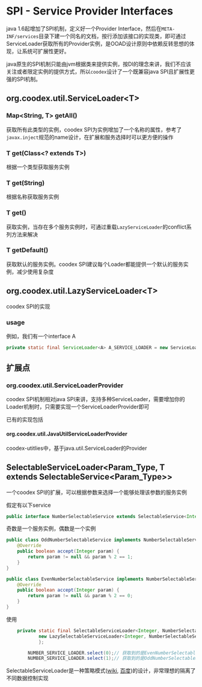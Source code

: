 # SPI - Service Provider Interfaces

java 1.6起增加了SPI机制，定义好一个Provider Interface，然后在`META-INF/services`目录下建一个同名的文档，按行添加该接口的实现类，即可通过ServiceLoader获取所有的Provider实例，是OOAD设计原则中依赖反转思想的体现，让系统可扩展性更好。

java原生的SPI机制只能由jvm根据类来提供实例，按DI的理念来讲，我们不应该关注或者限定实例的提供方式，所以`coodex`设计了一个既兼容java SPI且扩展性更强的SPI机制。

## org.coodex.util.ServiceLoader&lt;T>

### Map&lt;String, T> getAll()

获取所有此类型的实例，coodex SPI为实例增加了一个名称的属性，参考了`javax.inject`规范的name设计，在扩展和服务选择时可以更方便的操作

### T get(Class&lt;? extends T>)

根据一个类型获取服务实例

### T get(String)

根据名称获取服务实例

### T get()

获取实例，当存在多个服务实例时，可通过重载`LazyServiceLoader`的conflict系列方法来解决

### T getDefault()

获取默认的服务实例。coodex SPI建议每个Loader都能提供一个默认的服务实例，减少使用复杂度

## org.coodex.util.LazyServiceLoader&lt;T>

coodex SPI的实现

### usage

例如，我们有一个interface A

```java
private static final ServiceLoader<A> A_SERVICE_LOADER = new ServiceLoaderImpl<A>(){};
```

## 扩展点

### org.coodex.util.ServiceLoaderProvider

coodex SPI机制相对java SPI来讲，支持多种ServiceLoader，需要增加你的Loader机制时，只需要实现一个ServiceLoaderProvider即可

已有的实现包括

#### org.coodex.util.JavaUtilServiceLoaderProvider

coodex-utitlies中，基于java.util.ServiceLoader的Provider

<!-- 
#### org.coodex.concrete.common.ConcreteServiceLoaderProvider

concrete-core中，基于concrete BeanProvider的ServiceLoaderProvider
-->

## SelectableServiceLoader&lt;Param_Type, T extends SelectableService&lt;Param_Type>>

一个coodex SPI的扩展，可以根据参数来选择一个能够处理该参数的服务实例

假定有以下service

```java
public interface NumberSelectableService extends SelectableService<Integer>{}
```

奇数是一个服务实例，偶数是一个实例

```java
public class OddNumberSelectableService implements NumberSelectableService{
    @Override
    public boolean accept(Integer param) {
        return param != null && param % 2 == 1;
    }
}
```

```java
public class EvenNumberSelectableService implements NumberSelectableService{
    @Override
    public boolean accept(Integer param) {
        return param != null && param % 2 == 0;
    }
}
```

使用

```java
    private static final SelectableServiceLoader<Integer, NumberSelectableService> NUMBER_SERVICE_LOADER =
            new LazySelectableServiceLoader<Integer, NumberSelectableService>() {
            };
```

```java
        NUMBER_SERVICE_LOADER.select(0);// 获取到的是EvenNumberSelectableService的实例
        NUMBER_SERVICE_LOADER.select(1);// 获取到的是OddNumberSelectableService的实例
```

SelectableServiceLoader是一种策略模式([wiki](https://zh.wikipedia.org/wiki/%E7%AD%96%E7%95%A5%E6%A8%A1%E5%BC%8F), [百度](https://baike.baidu.com/item/%E8%AE%BE%E8%AE%A1%E6%A8%A1%E5%BC%8F/1212549#4_22))的设计，非常理想的隔离了不同数据控制实现
